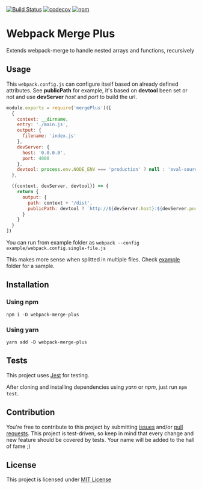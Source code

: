 [![Build Status](https://travis-ci.org/neves/webpack-merge-plus.svg?branch=master)](https://travis-ci.org/neves/webpack-merge-plus)
[![codecov](https://codecov.io/gh/neves/webpack-merge-plus/branch/master/graph/badge.svg)](https://codecov.io/gh/neves/webpack-merge-plus)
[![npm](https://img.shields.io/npm/v/webpack-merge-plus.svg)]()
# Webpack Merge Plus

Extends webpack-merge to handle nested arrays and functions, recursively

## Usage

This `webpack.config.js` can configure itself based on already defined attributes. See **publicPath** for example, it's based on **devtool** been set or not and use **devServer** *host* and *port* to build the url.

```javascript
module.exports = require('mergePlus')([
  {
    context: __dirname,
    entry: './main.js',
    output: {
      filename: 'index.js'
    },
    devServer: {
      host: '0.0.0.0',
      port: 4000
    },
    devtool: process.env.NODE_ENV === 'production' ? null : 'eval-source-map'
  },

  ({context, devServer, devtool}) => {
    return {
      output: {        
        path: context + '/dist',
        publicPath: devtool ? `http://${devServer.host}:${devServer.port}/` : '/'
      }
    }
  }
])
```

You can run from example folder as `webpack --config example/webpack.config.single-file.js`

This makes more sense when splitted in multiple files. Check [example](https://github.com/neves/webpack-merge-plus/tree/master/example) folder for a sample.

## Installation

### Using npm

`npm i -D webpack-merge-plus`

### Using yarn

`yarn add -D webpack-merge-plus`

## Tests

This project uses [Jest](https://facebook.github.io/jest/) for testing.

After cloning and installing dependencies using *yarn* or *npm*, just run `npm test`.

## Contribution

You're free to contribute to this project by submitting [issues](https://github.com/neves/webpack-merge-plus/issues) and/or [pull requests](https://github.com/neves/webpack-merge-plus/pulls). This project is test-driven, so keep in mind that every change and new feature should be covered by tests. Your name will be added to the hall of fame ;)

## License

This project is licensed under [MIT License](http://en.wikipedia.org/wiki/MIT_License)
